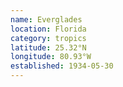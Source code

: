 ```yaml
---
name: Everglades
location: Florida
category: tropics
latitude: 25.32°N
longitude: 80.93°W
established: 1934-05-30
---
```

